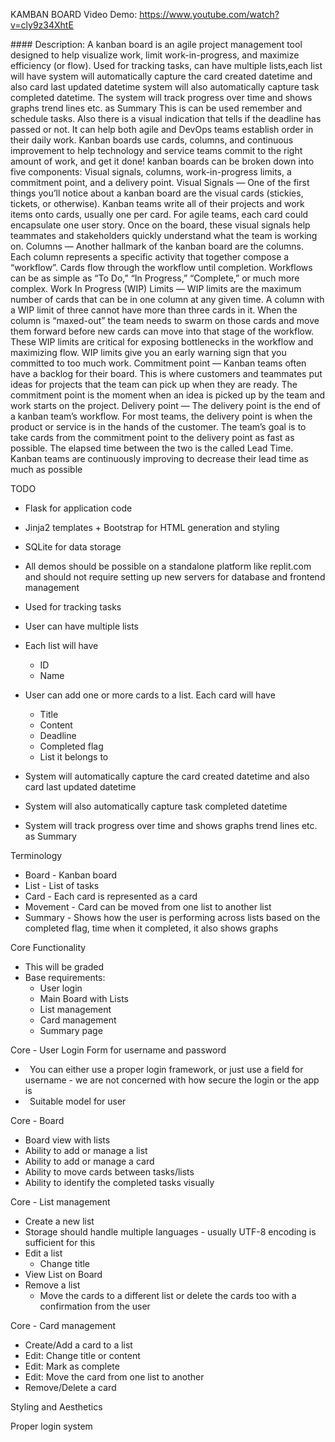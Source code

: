 ﻿KAMBAN BOARD
Video Demo: https://www.youtube.com/watch?v=cly9z34XhtE

\#### Description: A kanban board is an agile project management tool designed to help visualize work, limit work-in-progress, and maximize efficiency (or flow).
Used for tracking tasks, can have multiple lists,each list will have system will automatically capture the card created datetime and also card last updated datetime system will also automatically capture task completed datetime.
The system will track progress over time and shows graphs trend lines etc. as Summary
This is can be used remember and schedule tasks. Also there is a visual indication that tells if the deadline has passed or not.
 It can help both agile and DevOps teams establish order in their daily work. Kanban boards use cards, columns, and continuous improvement to help technology and service teams commit to the right amount of work, and get it done!
kanban boards can be broken down into five components: Visual signals, columns, work-in-progress limits, a commitment point, and a delivery point.
Visual Signals — One of the first things you’ll notice about a kanban board are the visual cards (stickies, tickets, or otherwise). Kanban teams write all of their projects and work items onto cards, usually one per card. For agile teams, each card could encapsulate one user story. Once on the board, these visual signals help teammates and stakeholders quickly understand what the team is working on.
Columns — Another hallmark of the kanban board are the columns. Each column represents a specific activity that together compose a “workflow”. Cards flow through the workflow until completion. Workflows can be as simple as “To Do,” “In Progress,” “Complete,” or much more complex.
Work In Progress (WIP) Limits — WIP limits are the maximum number of cards that can be in one column at any given time. A column with a WIP limit of three cannot have more than three cards in it. When the column is “maxed-out” the team needs to swarm on those cards and move them forward before new cards can move into that stage of the workflow. These WIP limits are critical for exposing bottlenecks in the workflow and maximizing flow. WIP limits give you an early warning sign that you committed to too much work.
Commitment point — Kanban teams often have a backlog for their board. This is where customers and teammates put ideas for projects that the team can pick up when they are ready. The commitment point is the moment when an idea is picked up by the team and work starts on the project.
Delivery point — The delivery point is the end of a kanban team’s workflow. For most teams, the delivery point is when the product or service is in the hands of the customer. The team’s goal is to take cards from the commitment point to the delivery point as fast as possible. The elapsed time between the two is the called Lead Time. Kanban teams are continuously improving to decrease their lead time as much as possible


TODO

- Flask for application code
- Jinja2 templates + Bootstrap for HTML generation and styling
- SQLite for data storage
- All demos should be possible on a standalone platform like replit.com and should not require setting up new servers for database and frontend management


- Used for tracking tasks
- User can have multiple lists
- Each list will have
  - ID
  - Name
- User can add one or more cards to a list. Each card will have
  - Title
  - Content
  - Deadline
  - Completed flag
  - List it belongs to
- System will automatically capture the card created datetime and also card last updated datetime
- System will also automatically capture task completed datetime
- System will track progress over time and shows graphs trend lines etc. as Summary

Terminology

- Board - Kanban board
- List - List of tasks
- Card - Each card is represented as a card
- Movement - Card can be moved from one list to another list
- Summary - Shows how the user is performing across lists based on the completed flag, time when it completed, it also shows graphs


Core Functionality

- This will be graded 
- Base requirements:
  - User login
  - Main Board with Lists
  - List management
  - Card management
  - Summary page

Core - User Login
Form for username and password

- ` `You can either use a proper login framework, or just use a field for username - we are not concerned with how secure the login or the app is
- ` `Suitable model for user

Core - Board

- Board view with lists
- Ability to add or manage a list
- Ability to add or manage a card
- Ability to move cards between tasks/lists
- Ability to identify the completed tasks visually

Core - List management

- Create a new list
- Storage should handle multiple languages - usually UTF-8 encoding is sufficient for this
- Edit a list
  - Change title
- View List on Board
- Remove a list
  - Move the cards to a different list or delete the cards too with a confirmation from the user

Core - Card management

- Create/Add a card to a list
- Edit: Change title or content
- Edit: Mark as complete
- Edit: Move the card from one list to another
- Remove/Delete a card

Styling and Aesthetics

Proper login system











